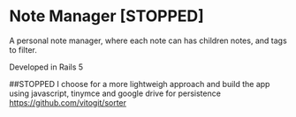 # Note Manager [STOPPED]
A personal note manager, where each note can has children notes, and tags to filter.

Developed in Rails 5

##STOPPED
I choose for a more lightweigh approach and build the app using javascript, tinymce and google drive for persistence https://github.com/vitogit/sorter

